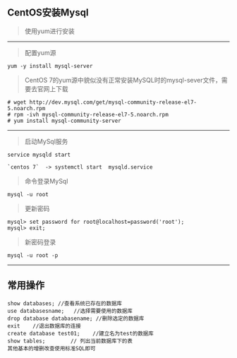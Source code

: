 CentOS安装Mysql
---

> 使用yum进行安装
---

> 配置yum源

```
yum -y install mysql-server
```


> CentOS 7的yum源中貌似没有正常安装MySQL时的mysql-sever文件，需要去官网上下载

```
# wget http://dev.mysql.com/get/mysql-community-release-el7-5.noarch.rpm
# rpm -ivh mysql-community-release-el7-5.noarch.rpm
# yum install mysql-community-server
```

---
> 启动MySql服务

```
service mysqld start

`centos 7`  -> systemctl start  mysqld.service

```

> 命令登录MySql

```
mysql -u root
```

> 更新密码

```
mysql> set password for root@localhost=password('root');
mysql> exit;
```

> 新密码登录

```
mysql -u root -p
```

---

## 常用操作

```
show databases; //查看系统已存在的数据库
use databasesname;   //选择需要使用的数据库
drop database databasename; //删除选定的数据库
exit    //退出数据库的连接
create database test01;    //建立名为test的数据库
show tables;        // 列出当前数据库下的表
其他基本的增删改查使用标准SQL即可
```
